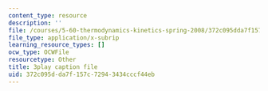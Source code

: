 ```yaml
---
content_type: resource
description: ''
file: /courses/5-60-thermodynamics-kinetics-spring-2008/372c095dda7f157c72943434cccf44eb_g14939TMTCE.srt
file_type: application/x-subrip
learning_resource_types: []
ocw_type: OCWFile
resourcetype: Other
title: 3play caption file
uid: 372c095d-da7f-157c-7294-3434cccf44eb
---
```


